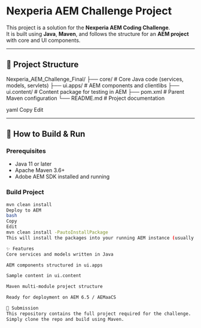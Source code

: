 # Nexperia AEM Challenge Project

This project is a solution for the **Nexperia AEM Coding Challenge**.  
It is built using **Java**, **Maven**, and follows the structure for an **AEM project** with core and UI components.  

---

## 📂 Project Structure
Nexperia_AEM_Challenge_Final/
├── core/ # Core Java code (services, models, servlets)
├── ui.apps/ # AEM components and clientlibs
├── ui.content/ # Content package for testing in AEM
├── pom.xml # Parent Maven configuration
└── README.md # Project documentation

yaml
Copy
Edit

---

## 🚀 How to Build & Run

### Prerequisites
- Java 11 or later  
- Apache Maven 3.6+  
- Adobe AEM SDK installed and running  

### Build Project
```bash
mvn clean install
Deploy to AEM
bash
Copy
Edit
mvn clean install -PautoInstallPackage
This will install the packages into your running AEM instance (usually at http://localhost:4502).

✨ Features
Core services and models written in Java

AEM components structured in ui.apps

Sample content in ui.content

Maven multi-module project structure

Ready for deployment on AEM 6.5 / AEMaaCS

📌 Submission
This repository contains the full project required for the challenge.
Simply clone the repo and build using Maven.
